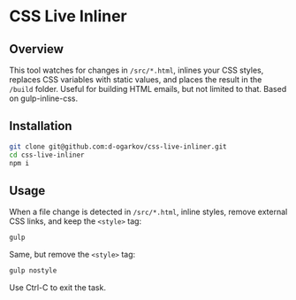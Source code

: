 # CSS Live Inliner

## Overview

This tool watches for changes in `/src/*.html`, inlines your CSS styles, replaces CSS variables with static values, and places the result in the `/build` folder. Useful for building HTML emails, but not limited to that. Based on gulp-inline-css.

## Installation

```bash
git clone git@github.com:d-ogarkov/css-live-inliner.git
cd css-live-inliner
npm i
```

## Usage

When a file change is detected in `/src/*.html`, inline styles, remove external CSS links, and keep the `<style>` tag:

```bash
gulp
```

Same, but remove the `<style>` tag:

```bash
gulp nostyle
```

Use Ctrl-C to exit the task.
